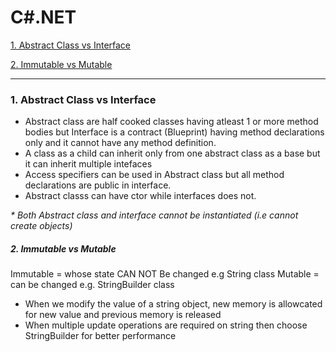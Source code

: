 # C#.NET

[1. Abstract Class vs Interface](#1.-abstract-class-vs-interface)

[2. Immutable vs Mutable](#2.-immutable-vs-mutable)


---------------------------------------------------------------------------------------
### 1. Abstract Class vs Interface
* Abstract class are half cooked classes having atleast 1 or more method bodies but Interface is a contract (Blueprint) having method declarations only and it cannot have any method definition.
* A class as a child can inherit only from one abstract class as a base but it can inherit multiple intefaces
* Access specifiers can be used in Abstract class but all method declarations are public in interface.
* Abstract classs can have ctor while interfaces does not.
  
_* Both Abstract class and interface cannot be instantiated (i.e cannot create objects)_

##### 2. Immutable vs Mutable
Immutable = whose state CAN NOT Be changed e.g String class
Mutable = can be changed e.g. StringBuilder class

* When we modify the value of a string object, new memory is allowcated for new value and previous memory is released
* When multiple update operations are required on string then choose StringBuilder for better performance


